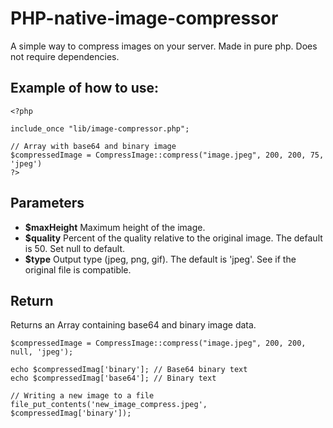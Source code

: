 # PHP-native-image-compressor
A simple way to compress images on your server. Made in pure php. Does not require dependencies.

## Example of how to use:
```
<?php

include_once "lib/image-compressor.php";

// Array with base64 and binary image
$compressedImage = CompressImage::compress("image.jpeg", 200, 200, 75, 'jpeg')
?>
```

## Parameters
- **$maxHeight** Maximum height of the image.
- **$quality** Percent of the quality relative to the original image. The default is 50. Set null to default.
- **$type** Output type (jpeg, png, gif). The default is 'jpeg'. See if the original file is compatible.

## Return
Returns an Array containing base64 and binary image data.
```
$compressedImage = CompressImage::compress("image.jpeg", 200, 200, null, 'jpeg');

echo $compressedImag['binary']; // Base64 binary text
echo $compressedImag['base64']; // Binary text

// Writing a new image to a file
file_put_contents('new_image_compress.jpeg', $compressedImag['binary']);
```

